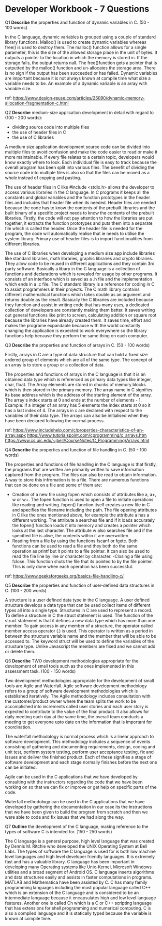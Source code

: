 # Developer Workbook - 7 Questions


Q1 **Describe** the properties and function of dynamic variables in C. (50 - 100 words)

In the C language, dynamic variables is grouped using a couple of standard library functions. Malloc() is used to create dynamic variables whereas free() is used to destroy them. The malloc() function allows for a single parameter, this is the size of the allowed storage place in the unit of bytes. It outputs a pointer to the location in which the memory is stored in. If the storage fails, the output returns null. The free()function gets a pointer that is outputted by the malloc() function and un-allocates the storage area. There is no sign if the output has been succeeded or has failed. Dynamic variables are important because it is not always known at compile time what size a variable needs to be. An example of a dynamic variable is an array with variable size.

ref: https://www.design-reuse.com/articles/25090/dynamic-memory-allocation-fragmentation-c.html 


Q2 **Describe** medium-size application development in detail with regard to (100 - 200 words): 
- dividing source code into multiple files
- the use of header files in C
- the use of C libraries

A medium size application development source code can be divided into multiple files to avoid confusion and make the code easier to read or make it more maintainable. If every file relates to a certain topic, developers would know exactly where to look. Each individual file is easy to track because the overall program has been split into various files. The benefit of dividing the source code into multiple files is also so that the files can be moved as a whole instead of copying and pasting. 

The use of header files in C like #include <stdio.h> allows the developer to access various libraries in the C language. In C programs it keeps all the constants and global variables and the function prototypes in the header files and includes that header file when its needed. Header files are needed because the code has to know the contents of the prebuilt libraries and the built binary of a specific project needs to know the contents of the prebuilt libraries. Firstly, the code will not pay attention to how the libraries are put together, it extracts the function prototypes and puts them into a separate file which is called the header. Once the header file is needed for the program, the code will automatically realise that ie needs to utilise the system library. Primary use of header files is to import functionalities from different libraries. 

The use of C libraries when developing a medium size app include libraries like standard libraries, math libraries, graphic libraries and crypto libraries. They allow code to be reused in different applications and they contain 3rd party software. Basically a libary in the C language is a collection of functions and declarations which is revealed for usage by other programs. It consists of an interface which is saved as a .h file and the implementation which ends in a .c file. The C standard library is a reference for coding in C to assist programmers in their projects. The C math library contains different mathematical functions which takes double as an argument and returns double as the result. Basically the C libraries are included because they function and assist in writing code that has many uses, a dedicated collection of developers are constantly making them better.
It saves writing out general functions like print to screen, calculating addition or square root because the libraries have already created them. It saves time, effort and makes the programe expandable because with the world constantly changing the application is expected to work everywhere so the library functions help because they perform the same thing on each computer.  



Q3 **Describe** the properties and function of arrays in C. 
(50 - 100 words)

Firstly, arrays in C are a type of data structure that can hold a fixed size ordered group of elements which are all of the same type. The concept of an array is to store a group or a collection of data. 

The properties and functions of arrays in the C language is that it is an obtained data type which is referenced as primary data types like integer, char, float. The Array elements are stored in chunks of memory blocks which is then stored in the primary memory. The array name in C signifies its base address which is the address of the starting element of the array. The array's index starts at 0 and ends at the number of elements - 1. Example: if a integer of an array has 5 elements the index starts at 0 so it has a last index of 4. 
The arrays in c are declared with respect to the variables of their data type. The arrays can also be initialised when they have been declared following the normal process. 

ref:
https://www.includehelp.com/c/properties-characteristics-of-an-array.aspx 
https://www.tutorialspoint.com/cprogramming/c_arrays.htm
https://www.cs.uic.edu/~jbell/CourseNotes/C_Programming/Arrays.html


Q4 **Describe** the properties and function of file handling in C. (50 - 100 words)

The properties and functions of file handling in the C language is that firstly, the programs that are written are primarily written to save information captured from the program. The files can also be read to obtain information. A way to store this infromation is to a file. There are numerous functions that can be done on a file and some of them are:
- Creation of a new file using fopen which consists of attributes like a, a+, w or w+. 
The fopen function is used to open a file to initiate operations like reading and writing. fopen() function itself creates a new file in C and specifies the filename including the path. The file opening attributes in C like the ones mentioned above, for example the attribute a has a different working. The attribute a searches file and if it loads accurately the fopen() function loads it into memory and creates a pointer which looks at the last character. The attribute w also searches file and if the specified file is alive, the contents within it are overwritten. 
- Reading from a file by using the functions fscanf or fgetc. Both functions can be used to read a file and they both do the same operation as printf but it points to a file pointer. It can also be used to read the file line by line or character by character.
-Closing a file using fclose. This function shuts the file that its pointed to by the file pointer. This is only done when each operation has been successful. 



ref: https://www.geeksforgeeks.org/basics-file-handling-c/ 

Q5 **Describe** the properties and function of user-defined data structures in C. (100 - 200 words)

A structure is a user defined data type in the C language. A user defined structure develops a data type that can be used collect items of different types all into a single type. Structures in C are used to represent a record. To define a structure in C the struct statement is used. The function of the struct statement is that it defines a new data type which has more than one member. To gain access in any member of a structure, the operator called member access operator (.) is used. This operator is written as a period in between the structure variable name and the member that will be able to be accessed to. The keyword struct will be used to define the variables of the structure type. Unlike Javascript the members are fixed and we cannot add or delete them.

Q6 **Describe** TWO development methodologies appropriate for the development of small tools such as the ones implemented in this assessment task. (100 - 150 words)

Two development methodologies appropriate for the development of small tools are Agile and Waterfall.
Agile software development methodology refers to a group of software development methodologies which is established iteratively. The Agile methodology includes consultation with the customer/product owner where the team splits the work to be accomplished into increments called user stories and each user story is expected to contribute to the value of the final product. It also allows for daily meeting each day at the same time, the overall team conducts a meeting to get everyone upto date on the information that is important for coordination. 

The waterfall methodology is normal process which is a linear approach to software development. This methodology includes a sequence of events consisting of gathering and documenting requirements, design, coding and unit test, perform system testing, perform user acceptance testing, fix and issues and deliver the finished product. Each of these signifies a stage of software development and each stage normally finishes before the next one can be initiated.  

Agile can be used in the C applications that we have developed by consulting with the instructors regarding the code that we have been working on so that we can fix or improve or get help on specific parts of the code. 

Waterfall methodology can be used in the C applications that we have developed by gathering the documentation in our case its the instructions that we have been given to build the program from scratch and then we were able to code and fix issues that we had along the way. 


Q7 **Outline** the development of the C language, making reference to the types of software C is intended for.
(150 - 250 words)

 The C language is a general purpose, high level language that was created by Dennis M. Ritchie who developed the UNIX Operating System at Bell Labs. The types of software the C language is used for is both low machine level languages and high level developer friendly languages. It is extremely fast and has a valuable library. C language has been important in developing many Operating systems like Unix-Kernel, Microsoft Windows utilities and a broad segment of Android OS. C language inserts algorithms and data structures easily and assists in faster computations in programs. MATLAB and Mathematica have been assisted by C. C has many family programming languages including the most popular language called C++ which is an extension of the C language and is considered to be an intermediate language because it encapsulates high and low level language features. Another one is called Ch which is a C or C++ scripting language that has extensions for shell programming and numerical computing. C is also a compiled language and it is statically typed because the variable is known at compile time. 